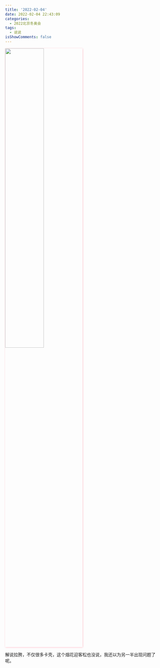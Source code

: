 ```yaml
---
title: '2022-02-04'
date: 2022-02-04 22:43:09
categories:
  - 2022北京冬奥会
tags:
  - 说说
isShowComments: false
---
```

<img src='/moment/2022/02/04/2.jpg'  align='center' style='width:50%;height:50%;box-shadow:1px 1px 5px pink;'/>

 解说拉胯，不仅很多卡壳，这个烟花迎客松也没说，我还以为另一半出现问题了呢。

